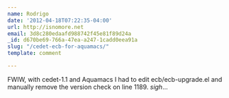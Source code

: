 ```yaml
---
name: Rodrigo
date: '2012-04-18T07:22:35-04:00'
url: http://isnomore.net
email: 3d8c280edaafd988742f45e81f89d24a
_id: d670be69-766a-47ea-a247-1cadd0eea91a
slug: "/cedet-ecb-for-aquamacs/"
template: comment

---
```


FWIW, with cedet-1.1 and Aquamacs I had to edit ecb/ecb-upgrade.el and manually remove the version check on line 1189. *sigh*...
